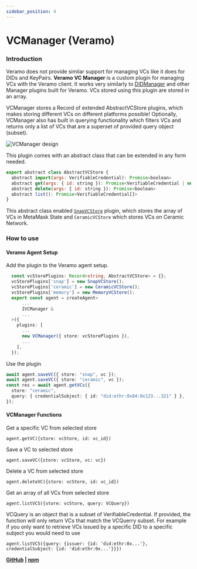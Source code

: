 ```yaml
---
sidebar_position: 4
---
```


# VCManager (Veramo)

### Introduction

Veramo does not provide similar support for managing VCs like it does for DIDs and KeyPairs. **Veramo VC Manager** is a custom plugin for managing VCs with the Veramo client. It works very similarly to [DIDManager](https://github.com/uport-project/veramo/tree/next/packages/did-manager) and other Manager plugins built for Veramo. VCs stored using this plugin are stored in an array.

VCManager stores a Record of extended AbstractVCStore plugins, which makes storing different VCs on different platforms possible! Optionally, VCManager also has built in querying functionality which filters VCs and returns only a list of VCs that are a superset of provided query object (subset).

![VCManager design](https://i.imgur.com/UUf5NtO.png)

This plugin comes with an abstract class that can be extended in any form needed.

```js
export abstract class AbstractVCStore {
  abstract import(args: VerifiableCredential): Promise<boolean>
  abstract get(args: { id: string }): Promise<VerifiableCredential | null>
  abstract delete(args: { id: string }): Promise<boolean>
  abstract list(): Promise<VerifiableCredential[]>
}

```

This abstract class enabled [`SnapVCStore`](../ssi-snap/architecture.md) plugin, which stores the array of VCs in MetaMask State and `CeramicVCStore` which stores VCs on Ceramic Network.

### How to use

#### Veramo Agent Setup

Add the plugin to the Veramo agent setup.

```typescript
  const vcStorePlugins: Record<string, AbstractVCStore> = {};
  vcStorePlugins['snap'] = new SnapVCStore();
  vcStorePlugins['ceramic'] = new CeramicVCStore();
  vcStorePlugins['memory'] = new MemoryVCStore();
  export const agent = createAgent<
      ...
      IVCManager &
      ...
  >({
    plugins: [
      ...
      new VCManager({ store: vcStorePlugins }),
      ...
    ],
  });
```

Use the plugin

```typescript
await agent.saveVC({ store: "snap", vc });
await agent.saveVC({ store: "ceramic", vc });
const res = await agent.getVCs({
  store: "ceramic",
  query: { credentialSubject: { id: "did:ethr:0x04:0x123...321" } },
});
```

#### VCManager Functions

Get a specific VC from selected store

`agent.getVC({store: vcStore, id: vc_id})`

Save a VC to selected store

`agent.saveVC({store: vcStore, vc: vc})`

Delete a VC from selected store

`agent.deleteVC({store: vcStore, id: vc_id})`

Get an array of all VCs from selected store

`agent.listVCS({store: vcStore, query: VCQuery})`

VCQuery is an object that is a subset of VerifiableCredential. If provided, the function will only return VCs that match the VCQuerry subset. For example if you only want to retrieve VCs issued by a specific DID to a specific subject you would need to use

`agent.listVCS({query: {issuer: {id: 'did:ethr:0x...'}, credentialSubject: {id: 'did:ethr:0x...'}}})`

**[GitHub](https://github.com/blockchain-lab-um/veramo-vc-manager) |
[npm](https://www.npmjs.com/package/@blockchain-lab-um/veramo-vc-manager)**

